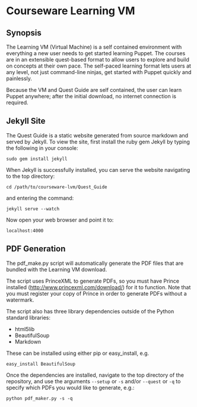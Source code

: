 # Courseware Learning VM

## Synopsis

The Learning VM (Virtual Machine) is a self contained environment with everything a new user needs to get started learning Puppet. The courses are in an extensible quest-based format to allow users to explore and build on concepts at their own pace. The self-paced learning format lets users at any level, not just command-line ninjas, get started with Puppet quickly and painlessly.

Because the VM and Quest Guide are self contained, the user can learn Puppet anywhere; after the initial download, no internet connection is required.

## Jekyll Site

The Quest Guide is a static website generated from source markdown and served by Jekyll.  To view the site, first install the ruby gem Jekyll by typing the following in your console:
	
	sudo gem install jekyll
	
When Jekyll is successfully installed, you can serve the website navigating to the top directory:

	cd /path/to/courseware-lvm/Quest_Guide
	
and entering the command:

	jekyll serve --watch
	
Now open your web browser and point it to:
	
	localhost:4000

## PDF Generation

The pdf_make.py script will automatically generate the PDF files that are bundled with the Learning VM download.

The script uses PrinceXML to generate PDFs, so you must have Prince installed (http://www.princexml.com/download/) for it to function. Note that you must register your copy of Prince in order to generate PDFs without a watermark.

The script also has three library dependencies outside of the Python standard libraries:

* html5lib
* BeautifulSoup
* Markdown

These can be installed using either pip or easy_install, e.g.

	easy_install BeautifulSoup

Once the dependencies are installed, navigate to the top directory of the repository, and use the arguments `--setup` or `-s` and/or `--quest` or `-q` to specify which PDFs you would like to generate, e.g.:
	
	python pdf_maker.py -s -q
	 